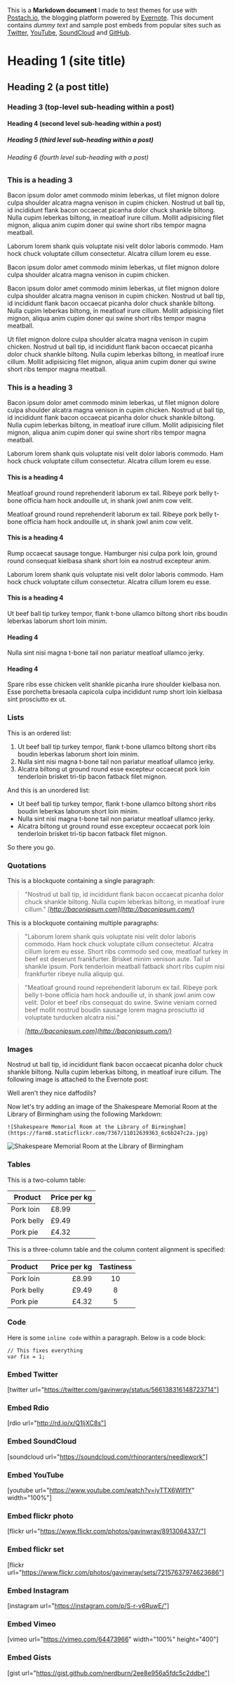 This is a **Markdown document** I made to test themes for use with [Postach.io](http://postach.io), the blogging platform powered by [Evernote](http://evernote.com). This document contains *dummy text* and sample post embeds from popular sites such as [Twitter](https://twitter.com), [YouTube](https://youtube.com), [SoundCloud](http://soundcloud.com) and [GitHub](https://github.com).

# Heading 1 (site title)
## Heading 2 (a post title)
### Heading 3 (top-level sub-heading within a post)
#### Heading 4 (second level sub-heading within a post)
##### Heading 5 (third level sub-heading within a post)
###### Heading 6 (fourth level sub-heading with a post)

### This is a heading 3

Bacon ipsum dolor amet commodo minim leberkas, ut filet mignon dolore culpa shoulder alcatra magna venison in cupim chicken. Nostrud ut ball tip, id incididunt flank bacon occaecat picanha dolor chuck shankle biltong. Nulla cupim leberkas biltong, in meatloaf irure cillum. Mollit adipisicing filet mignon, aliqua anim cupim doner qui swine short ribs tempor magna meatball.

Laborum lorem shank quis voluptate nisi velit dolor laboris commodo. Ham hock chuck voluptate cillum consectetur. Alcatra cillum lorem eu esse.

Bacon ipsum dolor amet commodo minim leberkas, ut filet mignon dolore culpa shoulder alcatra magna venison in cupim chicken.

Bacon ipsum dolor amet commodo minim leberkas, ut filet mignon dolore culpa shoulder alcatra magna venison in cupim chicken. Nostrud ut ball tip, id incididunt flank bacon occaecat picanha dolor chuck shankle biltong. Nulla cupim leberkas biltong, in meatloaf irure cillum. Mollit adipisicing filet mignon, aliqua anim cupim doner qui swine short ribs tempor magna meatball.

Ut filet mignon dolore culpa shoulder alcatra magna venison in cupim chicken. Nostrud ut ball tip, id incididunt flank bacon occaecat picanha dolor chuck shankle biltong. Nulla cupim leberkas biltong, in meatloaf irure cillum. Mollit adipisicing filet mignon, aliqua anim cupim doner qui swine short ribs tempor magna meatball.

### This is a heading 3

Bacon ipsum dolor amet commodo minim leberkas, ut filet mignon dolore culpa shoulder alcatra magna venison in cupim chicken. Nostrud ut ball tip, id incididunt flank bacon occaecat picanha dolor chuck shankle biltong. Nulla cupim leberkas biltong, in meatloaf irure cillum. Mollit adipisicing filet mignon, aliqua anim cupim doner qui swine short ribs tempor magna meatball.

Laborum lorem shank quis voluptate nisi velit dolor laboris commodo. Ham hock chuck voluptate cillum consectetur. Alcatra cillum lorem eu esse.

#### This is a heading 4

Meatloaf ground round reprehenderit laborum ex tail. Ribeye pork belly t-bone officia ham hock andouille ut, in shank jowl anim cow velit.

Meatloaf ground round reprehenderit laborum ex tail. Ribeye pork belly t-bone officia ham hock andouille ut, in shank jowl anim cow velit.

#### This is a heading 4

Rump occaecat sausage tongue. Hamburger nisi culpa pork loin, ground round consequat kielbasa shank short loin ea nostrud excepteur anim.

Laborum lorem shank quis voluptate nisi velit dolor laboris commodo. Ham hock chuck voluptate cillum consectetur. Alcatra cillum lorem eu esse.

#### This is a heading 4

Ut beef ball tip turkey tempor, flank t-bone ullamco biltong short ribs boudin leberkas laborum short loin minim.

#### Heading 4

Nulla sint nisi magna t-bone tail non pariatur meatloaf ullamco jerky.

#### Heading 4

Spare ribs esse chicken velit shankle picanha irure shoulder kielbasa non. Esse porchetta bresaola capicola culpa incididunt rump short loin kielbasa sint prosciutto ex ut.

### Lists

This is an ordered list:

1. Ut beef ball tip turkey tempor, flank t-bone ullamco biltong short ribs boudin leberkas laborum short loin minim.
2. Nulla sint nisi magna t-bone tail non pariatur meatloaf ullamco jerky.
3. Alcatra biltong ut ground round esse excepteur occaecat pork loin tenderloin brisket tri-tip bacon fatback filet mignon.

And this is an unordered list:

* Ut beef ball tip turkey tempor, flank t-bone ullamco biltong short ribs boudin leberkas laborum short loin minim.
* Nulla sint nisi magna t-bone tail non pariatur meatloaf ullamco jerky.
* Alcatra biltong ut ground round esse excepteur occaecat pork loin tenderloin brisket tri-tip bacon fatback filet mignon.

So there you go.

### Quotations

This is a blockquote containing a single paragraph:

> "Nostrud ut ball tip, id incididunt flank bacon occaecat picanha dolor chuck shankle biltong. Nulla cupim leberkas biltong, in meatloaf irure cillum." _[http://baconipsum.com](http://baconipsum.com/)_

This is a blockquote containing multiple paragraphs:

> "Laborum lorem shank quis voluptate nisi velit dolor laboris commodo. Ham hock chuck voluptate cillum consectetur. Alcatra cillum lorem eu esse. Short ribs commodo sed cow, meatloaf turkey in beef est deserunt frankfurter. Brisket minim venison aute. Tail ut shankle ipsum. Pork tenderloin meatball fatback short ribs cupim nisi frankfurter ribeye nulla aliquip qui.

> "Meatloaf ground round reprehenderit laborum ex tail. Ribeye pork belly t-bone officia ham hock andouille ut, in shank jowl anim cow velit. Dolor et beef ribs consequat do swine. Swine veniam corned beef mollit nostrud boudin sausage lorem magna prosciutto id voluptate turducken alcatra nisi."

> _[http://baconipsum.com](http://baconipsum.com/)_

### Images

Nostrud ut ball tip, id incididunt flank bacon occaecat picanha dolor chuck shankle biltong. Nulla cupim leberkas biltong, in meatloaf irure cillum. The following image is attached to the Evernote post:


Well aren't they nice daffodils?

Now let's try adding an image of the Shakespeare Memorial Room at the Library of Birmingham using the following Markdown:

```
![Shakespeare Memorial Room at the Library of Birmingham](https://farm8.staticflickr.com/7367/11012639363_6c6b247c2a.jpg)
```

![Shakespeare Memorial Room at the Library of Birmingham](https://farm8.staticflickr.com/7367/11012639363_6c6b247c2a.jpg)



### Tables

This is a two-column table:

Product | Price per kg
-------- | ---
Pork loin | £8.99
Pork belly | £9.49
Pork pie | £4.32

This is a three-column table and the column content alignment is specified:

Product | Price per kg | Tastiness
:------- | ----: | :---: |
Pork loin | £8.99 | 10
Pork belly | £9.49 | 8
Pork pie | £4.32 | 5

### Code

Here is some `inline code` within a paragraph. Below is a code block:

```
// This fixes everything
var fix = 1;
```

### Embed Twitter

[twitter url="https://twitter.com/gavinwray/status/566138316148723714"]

### Embed Rdio
[rdio url="http://rd.io/x/Q1IjXC8s"]

### Embed SoundCloud
[soundcloud url="https://soundcloud.com/rhinoranters/needlework"]

### Embed YouTube
[youtube url="https://www.youtube.com/watch?v=iyTTX6Wlf1Y" width="100%"]

### Embed flickr photo
[flickr url="https://www.flickr.com/photos/gavinwray/8913064337/"]

### Embed flickr set
[flickr url="https://www.flickr.com/photos/gavinwray/sets/72157637974623686"]

### Embed Instagram
[instagram url="https://instagram.com/p/S-r-v6RuwE/"]

### Embed Vimeo
[vimeo url="https://vimeo.com/64473966" width="100%" height="400"]

### Embed Gists
[gist url="https://gist.github.com/nerdburn/2ee8e956a5fdc5c2ddbe"]
